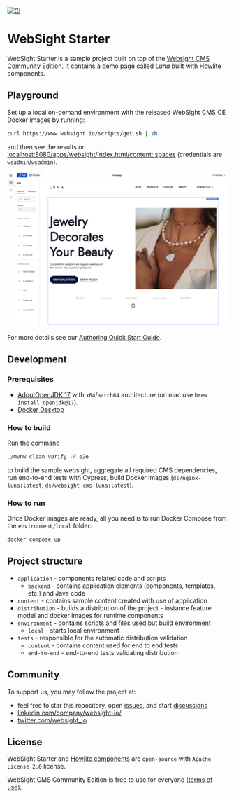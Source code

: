 [![CI](https://github.com/websight-io/starter/actions/workflows/ci.yml/badge.svg?branch=main)](https://github.com/websight-io/starter/actions/workflows/ci.yml)

# WebSight Starter

WebSight Starter is a sample project built on top of the [Websight CMS Community Edition](https://www.websight.io/). It contains a demo page called _Luna_ built with [Howlite](https://github.com/websight-io/howlite) components.

## Playground

Set up a local on-demand environment with the released WebSight CMS CE Docker images by running:

```bash
curl https://www.websight.io/scripts/get.sh | sh
```

and then see the results on [localhost:8080/apps/websight/index.html/content::spaces](http://localhost:8080/apps/websight/index.html/content::spaces) (credentials are `wsadmin`/`wsadmin`).

![Luna screenshot](/assets/luna-screenshot.png "Luna screenshot")

For more details see our [Authoring Quick Start Guide](https://www.websight.io/docs/quick-start/).

## Development

### Prerequisites

- [AdoptOpenJDK 17](https://adoptium.net/) with `x64`/`aarch64` architecture (on mac use `brew install openjdk@17`).
- [Docker Desktop](https://www.docker.com/products/docker-desktop/)

### How to build

Run the command

```bash
./mvnw clean verify -P e2e
```

to build the sample websight, aggregate all required CMS dependencies, run end-to-end tests with Cypress, build Docker images (`ds/nginx-luna:latest`, `ds/websight-cms-luna:latest`).

### How to run

Once Docker images are ready, all you need is to run Docker Compose from the `environment/local` folder:

```bash
docker compose up
```

## Project structure

- `application` - components related code and scripts
    - `backend` - contains application elements (components, templates, etc.) and Java code
- `content` - contains sample content created with use of application
- `distribution` - builds a distribution of the project - instance feature model and docker images for runtime components
- `environment` - contains scripts and files used but build environment
    - `local` - starts local environment
- `tests` - responsible for the automatic distribution validation
    - `content` - contains content used for end to end tests
    - `end-to-end` - end-to-end tests validating distribution

## Community

To support us, you may follow the project at:

* feel free to star this repository, open [issues](https://github.com/websight-io/starter/issues), and start [discussions](https://github.com/websight-io/starter/discussions)
* [linkedin.com/company/websight-io/](https://www.linkedin.com/company/websight-io/)
* [twitter.com/websight_io](https://twitter.com/websight_io)

## License

WebSight Starter and [Howlite components](https://github.com/websight-io/howlite) are `open-source` with `Apache License 2.0` license.

WebSight CMS Community Edition is free to use for everyone ([terms of use](https://www.websight.io/terms-of-use/)).
